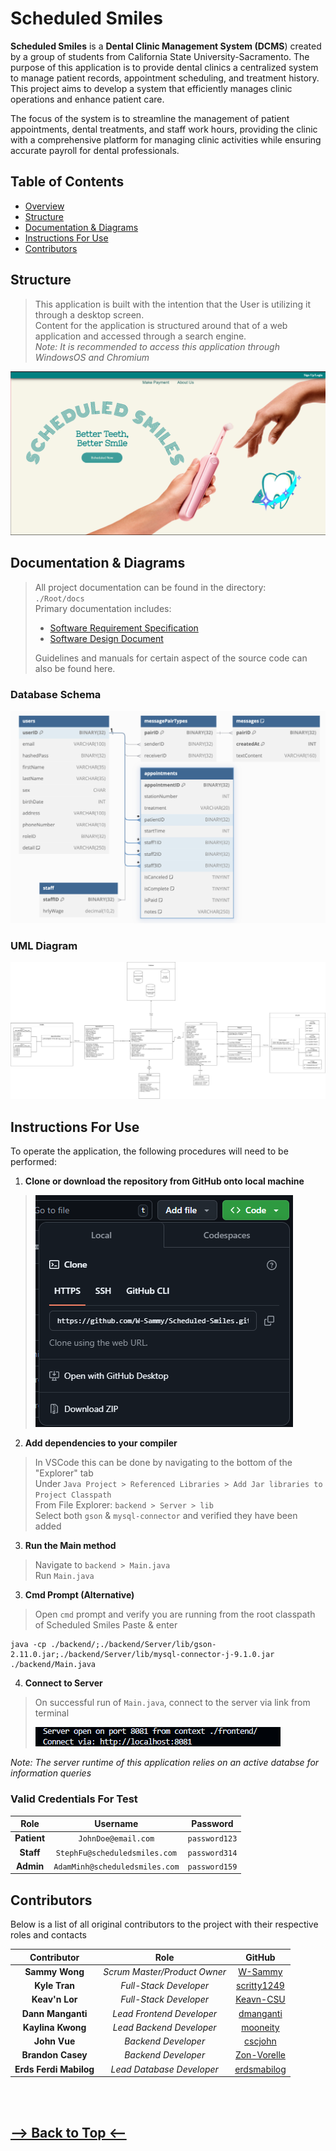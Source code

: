 
# <a id="overview"></a>**Scheduled Smiles**

**Scheduled Smiles** is a **Dental Clinic Management System (DCMS**) created by a group of students from California State University-Sacramento. The purpose of this application is to provide dental clinics a centralized system to manage patient records, appointment scheduling, and treatment history. This project aims to develop a system that efficiently manages clinic operations and enhance patient care. 

The focus of the system is to streamline the management of  patient appointments, dental treatments, and staff work hours, providing the clinic with a comprehensive platform for managing clinic activities while ensuring accurate payroll for dental professionals. 

## Table of Contents

 * <a href="#overview">Overview</a>
 * <a href="#structure">Structure</a>
 * <a href="#doc">Documentation & Diagrams</a>
 * <a href="#instruct">Instructions For Use</a>
 * <a href="#contributors">Contributors</a>

## <a id="structure"></a>**Structure**

> This application is built with the intention that the User is utilizing it through a desktop screen. <br>
> Content for the application is structured around that of a web application and accessed through a search engine. <br>
> *Note: It is recommended to access this application through WindowsOS and Chromium*

![Landing Page](/frontend/assets/LandingPageScreen.png)

## <a id="doc"></a>**Documentation & Diagrams**

> All project documentation can be found in the directory: </br>
> `./Root/docs`</br>
> Primary documentation includes: 
> * <a href="/docs/Software Requirements Specifications.pdf">Software Requirement Specification</a>
> * <a href="/docs/Software Design Document.pdf">Software Design Document</a> </br>
> 
> Guidelines and manuals for certain aspect of the source code can also be found here. 

### Database Schema

![Database Schema](/frontend/assets/Database%20Schema.png)

### UML Diagram 

![UML Diagram](/frontend/assets/UML%20Diagram.drawio.png)

## <a id="instruct"></a>**Instructions For Use**

To operate the application, the following procedures will need to be performed: </br>

  1. **Clone or download the repository from GitHub onto local machine** </br>
>  ![Clone](/frontend/assets/CloneRepo.png)
>
  2. **Add dependencies to your compiler**

> In VSCode this can be done by navigating to the bottom of the "Explorer" tab  
> Under `Java Project > Referenced Libraries > Add Jar libraries to Project Classpath`  
> From File Explorer: `backend > Server > lib`  
> Select both `gson` & `mysql-connector` and verified they have been added

  3. **Run the Main method**
>
> Navigate to `backend > Main.java` </br>
> Run `Main.java`

  3. **Cmd Prompt (Alternative)**
> Open `cmd` prompt and verify you are running from the root classpath of Scheduled Smiles
> Paste & enter 
```
java -cp ./backend/;./backend/Server/lib/gson-2.11.0.jar;./backend/Server/lib/mysql-connector-j-9.1.0.jar ./backend/Main.java
```
  4. **Connect to Server**
>
> On successful run of `Main.java`, connect to the server via link from terminal 
>
> ![Successful Terminal Connection](/frontend/assets/TerminalConnection.png)

*Note: The server runtime of this application relies on an active databse for information queries* 

### Valid Credentials For Test 

| Role | Username | Password |
| :--: | :------: | :------: |
| **Patient** | ```JohnDoe@email.com``` | ```password123``` |
| **Staff** | ```StephFu@scheduledsmiles.com``` | ```password314``` |
| **Admin** | ```AdamMinh@scheduledsmiles.com``` | ```password159``` |

## <a id="contributors"></a>**Contributors**

Below is a list of all original contributors to the project with their respective roles and contacts

| Contributor | Role | GitHub |
| :-----------: | :---: | :--: |
| **Sammy Wong** | *Scrum Master/Product Owner* | [W-Sammy](https://github.com/W-Sammy)
| **Kyle Tran** | *Full-Stack Developer* | [scritty1249](https://kyle.bastionofsight.com)
| **Keav'n Lor** | *Full-Stack Developer* | [Keavn-CSU](https://github.com/Keavn-CSU)
| **Dann Manganti** | *Lead Frontend Developer* | [dmanganti](https://github.com/dmanganti)
| **Kaylina Kwong** | *Lead Backend Developer* | [mooneity](https://github.com/mooneity)
| **John Vue** | *Backend Developer* | [cscjohn](https://github.com/cscjohn)
| **Brandon Casey** | *Backend Developer* | [Zon-Vorelle](https://github.com/Zon-Vorelle)
| **Erds Ferdi Mabilog** | *Lead Database Developer* | [erdsmabilog](https://github.com/erdsmabilog)

</br>
</br>
<h2><a href="#overview">--> Back to Top <--</a></h2>
